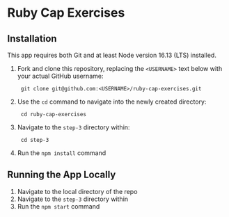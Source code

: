 # Ruby Cap Exercises

## Installation

This app requires both Git and at least Node version 16.13 (LTS) installed.

1. Fork and clone this repository, replacing the `<USERNAME>` text below with your actual GitHub username:

        git clone git@github.com:<USERNAME>/ruby-cap-exercises.git

3. Use the `cd` command to navigate into the newly created directory:

        cd ruby-cap-exercises

4. Navigate to the `step-3` directory within:

        cd step-3

5. Run the `npm install` command

## Running the App Locally

1. Navigate to the local directory of the repo
2. Navigate to the `step-3` directory within
3. Run the `npm start` command